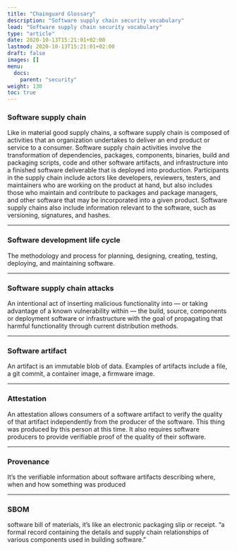 ```yaml
---
title: "Chainguard Glossary"
description: "Software supply chain security vocabulary"
lead: "Software supply chain security vocabulary"
type: "article"
date: 2020-10-13T15:21:01+02:00
lastmod: 2020-10-13T15:21:01+02:00
draft: false
images: []
menu:
  docs:
    parent: "security"
weight: 130
toc: true
---
```


### Software supply chain

Like in material good supply chains, a software supply chain is composed of activities that an organization undertakes to deliver an end product or service to a consumer. Software supply chain activities involve the transformation of dependencies, packages, components, binaries, build and packaging scripts, code and other software artifacts, and infrastructure into a finished software deliverable that is deployed into production. Participants in the supply chain include actors like developers, reviewers, testers, and maintainers who are working on the product at hand, but also includes those who maintain and contribute to packages and package managers, and other software that may be incorporated into a given product. Software supply chains also include information relevant to the software, such as versioning, signatures, and hashes.

---

### Software development life cycle

The methodology and process for planning, designing, creating, testing, deploying, and maintaining software.

---

### Software supply chain attacks

An intentional act of inserting malicious functionality into — or taking advantage of a known vulnerability within — the build, source, components or deployment software or infrastructure with the goal of propagating that harmful functionality through current distribution methods.

---

### Software artifact

An artifact is an immutable blob of data. Examples of artifacts include a file, a git commit, a container image, a firmware image.

---

### Attestation

An attestation allows consumers of a software artifact to verify the quality of that artifact independently from the producer of the software.
This thing was produced by this person at this time.
It also requires software producers to provide verifiable proof of the quality of their software.

---

### Provenance

It’s the verifiable information about software artifacts describing where, when and how something was produced

---

### SBOM

software bill of materials, it’s like an electronic packaging slip or receipt.  “a formal record containing the details and supply chain relationships of various components used in building software.”
